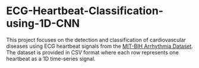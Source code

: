 # ECG-Heartbeat-Classification-using-1D-CNN
This project focuses on the detection and classification of cardiovascular diseases using ECG heartbeat signals from the [MIT-BIH Arrhythmia Dataset](https://www.kaggle.com/datasets/shayanfazeli/heartbeat). The dataset is provided in CSV format where each row represents one heartbeat as a 1D time-series signal.
